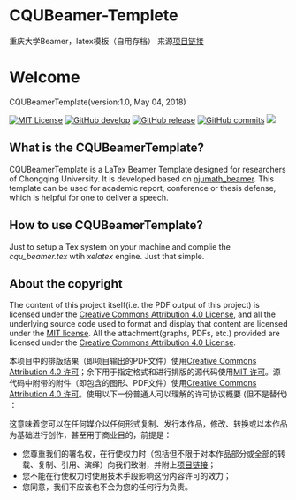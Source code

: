 # CQUBeamer-Templete
重庆大学Beamer，latex模板（自用存档）
来源[项目链接](https://github.com/CQUtug/CQUBeamer)

# Welcome
CQUBeamerTemplate(version:1.0, May 04, 2018)

[![MIT License](https://img.shields.io/badge/license-MIT-green.svg)](https://opensource.org/licenses/MIT) 
[![GitHub develop](https://img.shields.io/badge/Github-V1.0-519dd9.svg)](https://github.com/CQUtug/CQUBeamer)
[![GitHub release](https://img.shields.io/badge/CTAN-V1.0-blue.svg)](https://ctan.org/pkg/cqubeamer)
[![GitHub commits](https://img.shields.io/badge/Commits-1-519dd9.svg)](https://github.com/CQUtug/CQUBeamer/issues)
![](https://img.shields.io/badge/language-Tex-orange.svg)

## What is the CQUBeamerTemplate?
CQUBeamerTemplate is a LaTex Beamer Template designed for researchers of Chongqing University. It is developed based on [njumath_beamer](https://github.com/YLiu1231/njumath_beamer). This template can be used for academic report, conference or thesis defense, which is helpful for one to deliver a speech.

## How to use CQUBeamerTemplate?

Just to setup a Tex system on your machine and complie the *cqu_beamer.tex* wtih *xelatex* engine. Just that simple.

## About the copyright
The content of this project itself(i.e. the PDF output of this project) is licensed under the [Creative Commons Attribution 4.0 License](https://creativecommons.org/licenses/by/4.0/), and all the underlying source code used to format and display that content are licensed under the [MIT license](https://opensource.org/licenses/MIT). All the attachment(graphs, PDFs, etc.) provided are licensed under the [Creative Commons Attribution 4.0 License](https://creativecommons.org/licenses/by/4.0/).

本项目中的排版结果（即项目输出的PDF文件）使用[Creative Commons Attribution 4.0 许可](https://creativecommons.org/licenses/by/4.0/)；余下用于指定格式和进行排版的源代码使用[MIT 许可](https://opensource.org/licenses/MIT)。源代码中附带的附件（即包含的图形、PDF文件）使用[Creative Commons Attribution 4.0 许可](https://creativecommons.org/licenses/by/4.0/)。使用以下一份普通人可以理解的许可协议概要 (但不是替代) ：

这意味着您可以在任何媒介以任何形式复制、发行本作品，修改、转换或以本作品为基础进行创作，甚至用于商业目的，前提是：
* 您尊重我们的署名权，在行使权力时（包括但不限于对本作品部分或全部的转载、复制、引用、演绎）向我们致谢，并附上[项目链接](https://github.com/CQUtug/CQUBeamer)；
* 您不能在行使权力时使用技术手段影响这份内容许可的效力；
* 您同意，我们不应该也不会为您的任何行为负责。

